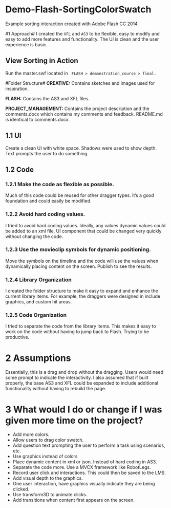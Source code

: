 # Demo-Flash-SortingColorSwatch
Example sorting interaction created with Adobe Flash CC 2014


#1	Approach#
I created the `XFL` and `AS3` to be flexible, easy to modify and easy to add more features and functionality. The UI is clean and the user experience is basic.

## View Sorting in Action ##
Run the master.swf located in `
FLASH > demonstration_course > final.`

#Folder Structure#
**CREATIVE:** Contains sketches and images used for inspiration.

**FLASH:** Contains the AS3 and XFL files.

**PROJECT_MANAGEMENT:** Contains the project description and the comments.docx which contains my comments and feedback. README.md is identical to comments.docx.
## 1.1	UI ##
Create a clean UI with white space. Shadows were used to show depth. Text prompts the user to do something.
## 1.2	Code ##
### 1.2.1	Make the code as flexible as possible. ###  
Much of this code could be reused for other dragger types.  It’s a good foundation and could easily be modified.
### 1.2.2	Avoid hard coding values.  ###
I tried to avoid hard coding values.  Ideally, any values dynamic values could be added to an xml file, UI component that could be changed very quickly without changing the code.
### 1.2.3	Use the movieclip symbols for dynamic positioning. ###
Move the symbols on the timeline and the code will use the values when dynamically placing content on the screen.  Publish to see the results.
### 1.2.4	Library Organization ###
I created the folder structure to make it easy to expand and enhance the current library items.  For example, the draggers were designed in include graphics, and custom hit areas.
### 1.2.5	Code Organization ###
I tried to separate the code from the library items. This makes it easy to work on the code without having to jump back to Flash. Trying to be productive. 
# 2	Assumptions #
Essentially, this is a drag and drop without the dragging.  Users would need some prompt to indicate the interactivity.  I also assumed that if built properly, the base AS3 and XFL could be expanded to include additional functionality without having to rebuild the page.
# 3	What would I do or change if I was given more time on the project? #
- Add more colors.
- Allow users to drag color swatch.
- Add question text prompting the user to perform a task using scenarios, etc.
- Use graphics instead of colors
- Place dynamic content in xml or json. Instead of hard coding in AS3. 
- Separate the code more.  Use a MVCX framework like RobotLegs.
- Record user click and interactions.  This could then be saved to the LMS.
- Add visual depth to the graphics.
- One user interaction, have graphics visually indicate they are being clicked.
- Use transform3D to animate clicks.
- Add transitions when content first appears on the screen.
